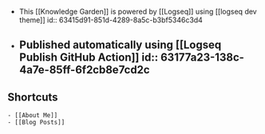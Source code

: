 - This [[Knowledge Garden]] is powered by [[Logseq]] using [[logseq dev theme]]
  id:: 63415d91-851d-4289-8a5c-b3bf5346c3d4
- Published automatically using [[Logseq Publish GitHub Action]]
  id:: 63177a23-138c-4a7e-85ff-6f2cb8e7cd2c
	-
## Shortcuts
	- [[About Me]]
	- [[Blog Posts]]